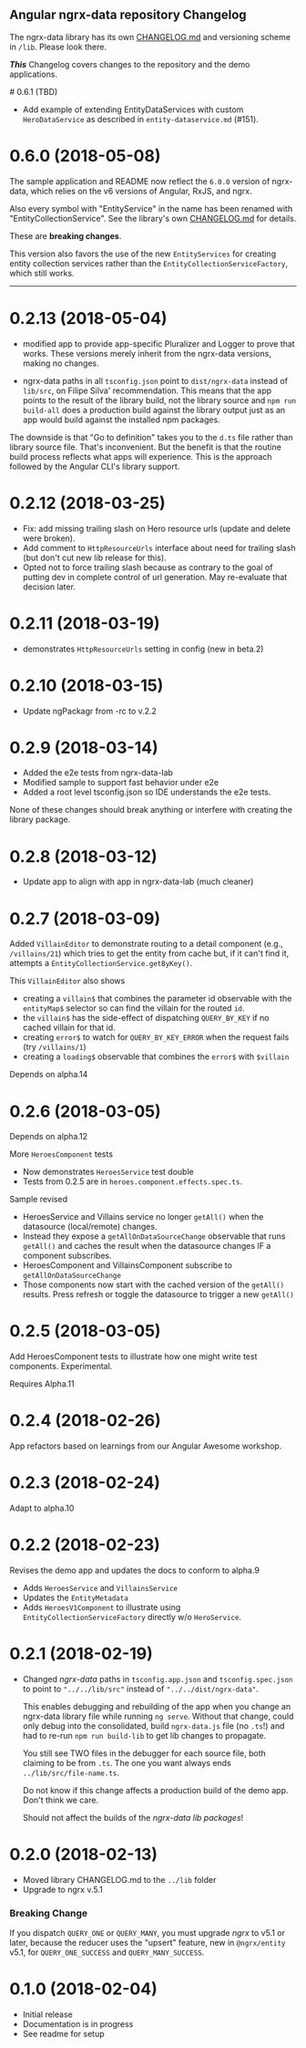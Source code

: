 ## Angular ngrx-data repository Changelog

The ngrx-data library has its own [CHANGELOG.md](lib/CHANGELOG.md) and versioning scheme in `/lib`.
Please look there.

**_This_** Changelog covers changes to the repository and the demo applications.

<a name="0.6.1">
# 0.6.1 (TBD)

* Add example of extending EntityDataServices with custom `HeroDataService` as described in `entity-dataservice.md` (#151).

<a name="0.6.0"></a>

# 0.6.0 (2018-05-08)

The sample application and README now reflect
the `6.0.0` version of ngrx-data, which relies on the v6 versions
of Angular, RxJS, and ngrx.

Also every symbol with "EntityService" in the name has been renamed with "EntityCollectionService".
See the library's own [CHANGELOG.md](lib/CHANGELOG.md/#6.0.0-beta.2) for details.

These are **breaking changes**.

This version also favors the use of the new `EntityServices` for creating
entity collection services rather than the `EntityCollectionServiceFactory`,
which still works.

<hr>

<a name="0.2.13"></a>

# 0.2.13 (2018-05-04)

* modified app to provide app-specific Pluralizer and Logger to prove that works.
  These versions merely inherit from the ngrx-data versions, making no changes.

* ngrx-data paths in all `tsconfig.json` point to `dist/ngrx-data` instead of `lib/src`, on Filipe Silva' recommendation.
  This means that the app points to the result of the library build, not the library source
  and `npm run build-all` does a production build against the library output just as an app
  would build against the installed npm packages.

The downside is that "Go to definition" takes you to the `d.ts` file rather than library source file.
That's inconvenient. But the benefit is that the routine build process reflects what apps will experience.
This is the approach followed by the Angular CLI's library support.

<a name="0.2.12"></a>

# 0.2.12 (2018-03-25)

* Fix: add missing trailing slash on Hero resource urls (update and delete were broken).
* Add comment to `HttpResourceUrls` interface about need for trailing slash (but don't cut new lib release for this).
* Opted not to force trailing slash because as contrary to the goal of putting dev
  in complete control of url generation. May re-evaluate that decision later.

<a name="0.2.11"></a>

# 0.2.11 (2018-03-19)

* demonstrates `HttpResourceUrls` setting in config (new in beta.2)

<a name="0.2.10"></a>

# 0.2.10 (2018-03-15)

* Update ngPackagr from -rc to v.2.2

<a name="0.2.9"></a>

# 0.2.9 (2018-03-14)

* Added the e2e tests from ngrx-data-lab
* Modified sample to support fast behavior under e2e
* Added a root level tsconfig.json so IDE understands the e2e tests.

None of these changes should break anything or interfere with creating the library package.

<a name="0.2.8"></a>

# 0.2.8 (2018-03-12)

* Update app to align with app in ngrx-data-lab (much cleaner)

<a name="0.2.7"></a>

# 0.2.7 (2018-03-09)

Added `VillainEditor` to demonstrate routing to a detail component
(e.g., `/villains/21`) which tries to get the entity from cache but, if it can't find it,
attempts a `EntityCollectionService.getByKey()`.

This `VillainEditor` also shows

* creating a `villain$` that combines the parameter id observable with the `entityMap$` selector
  so can find the villain for the routed `id`.
* the `villain$` has the side-effect of dispatching `QUERY_BY_KEY` if no cached villain for that id.
* creating `error$` to watch for `QUERY_BY_KEY_ERROR` when the request fails (try `/villains/1`)
* creating a `loading$` observable that combines the `error$` with `$villain`

Depends on alpha.14

<a name="0.2.6"></a>

# 0.2.6 (2018-03-05)

Depends on alpha.12

More `HeroesComponent` tests

* Now demonstrates `HeroesService` test double
* Tests from 0.2.5 are in `heroes.component.effects.spec.ts`.

Sample revised

* HeroesService and Villains service no longer `getAll()` when the datasource (local/remote) changes.
* Instead they expose a `getAllOnDataSourceChange` observable that runs `getAll()` and caches the result
  when the datasource changes IF a component subscribes.
* HeroesComponent and VillainsComponent subscribe to `getAllOnDataSourceChange`
* Those components now start with the cached version of the `getAll()` results.
  Press refresh or toggle the datasource to trigger a new `getAll()`

<a name="0.2.5"></a>

# 0.2.5 (2018-03-05)

Add HeroesComponent tests to illustrate how one might write test components. Experimental.

Requires Alpha.11

<a name="0.2.4"></a>

# 0.2.4 (2018-02-26)

App refactors based on learnings from our Angular Awesome workshop.

<a name="0.2.3"></a>

# 0.2.3 (2018-02-24)

Adapt to alpha.10

<a name="0.2.2"></a>

# 0.2.2 (2018-02-23)

Revises the demo app and updates the docs to conform to alpha.9

* Adds `HeroesService` and `VillainsService`
* Updates the `EntityMetadata`
* Adds `HeroesV1Component` to illustrate using `EntityCollectionServiceFactory` directly w/o `HeroService`.

<a name="0.2.1"></a>

# 0.2.1 (2018-02-19)

* Changed _ngrx-data_ paths in `tsconfig.app.json` and `tsconfig.spec.json`
  to point to `"../../lib/src"` instead of `"../../dist/ngrx-data"`.

  This enables debugging and rebuilding of the app when you change an ngrx-data library
  file while running `ng serve`.
  Without that change, could only debug into the consolidated, build `ngrx-data.js` file
  (no `.ts`!) and had to re-run `npm run build-lib` to get lib changes to propagate.

  You still see TWO files in the debugger for each source file, both claiming to be from `.ts`.
  The one you want always ends `../lib/src/file-name.ts`.

  Do not know if this change affects a production build of the demo app.
  Don't think we care.

  Should not affect the builds of the _ngrx-data lib packages_!

<a name="0.2.0"></a>

# 0.2.0 (2018-02-13)

* Moved library CHANGELOG.md to the `../lib` folder
* Upgrade to ngrx v.5.1

### Breaking Change

If you dispatch `QUERY_ONE` or `QUERY_MANY`,
you must upgrade _ngrx_ to v5.1 or later,
because the reducer uses the "upsert" feature, new in `@ngrx/entity` v5.1,
for `QUERY_ONE_SUCCESS` and `QUERY_MANY_SUCCESS`.

<a name="0.1.0"></a>

# 0.1.0 (2018-02-04)

* Initial release
* Documentation is in progress
* See readme for setup
